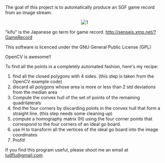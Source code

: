 The goal of this project is to automatically produce an SGF game record from an image stream.


<center>
<img src="goodsquares.jpg" alt="1">
</center>


"kifu" is the Japanese go term for game record. http://senseis.xmp.net/?GameRecord

This software is licenced under the GNU General Public License (GPL)

OpenCV is awesome!!


To find all the points in a completely automated fashion, here's my recipe:

1. find all the closed polygons with 4 sides. (this step is taken from the OpenCV example code)
2. discard all polygons whose area is more or less than 2 std deviations from the median area
3. Compute the convex hull of the set of points of the remaining quadrilaterals
4. find the four corners by discarding points in the convex hull that form a straight line. (this step needs some cleaning up)
5. compute a homography matrix (H) using the four corner points that correspond to the four corners of an ideal go board.
6. use H to transform all the vertices of the ideal go board into the image coordinates
7. Profit!


If you find this program useful, please shoot me an email at ludflu@gmail.com

